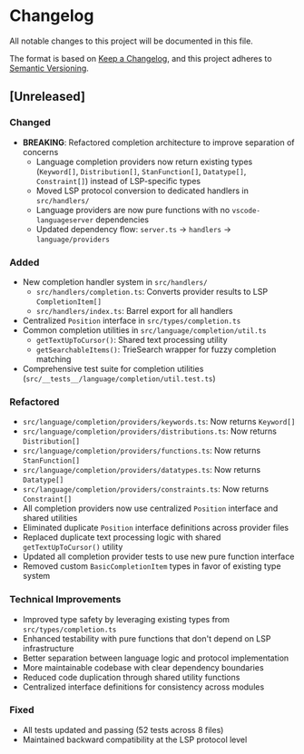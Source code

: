 # Changelog

All notable changes to this project will be documented in this file.

The format is based on [Keep a Changelog](https://keepachangelog.com/en/1.0.0/),
and this project adheres to [Semantic Versioning](https://semver.org/spec/v2.0.0.html).

## [Unreleased]

### Changed
- **BREAKING**: Refactored completion architecture to improve separation of concerns
  - Language completion providers now return existing types (`Keyword[]`, `Distribution[]`, `StanFunction[]`, `Datatype[]`, `Constraint[]`) instead of LSP-specific types
  - Moved LSP protocol conversion to dedicated handlers in `src/handlers/`
  - Language providers are now pure functions with no `vscode-languageserver` dependencies
  - Updated dependency flow: `server.ts` → `handlers` → `language/providers`

### Added
- New completion handler system in `src/handlers/`
  - `src/handlers/completion.ts`: Converts provider results to LSP `CompletionItem[]`
  - `src/handlers/index.ts`: Barrel export for all handlers
- Centralized `Position` interface in `src/types/completion.ts`
- Common completion utilities in `src/language/completion/util.ts`
  - `getTextUpToCursor()`: Shared text processing utility
  - `getSearchableItems()`: TrieSearch wrapper for fuzzy completion matching
- Comprehensive test suite for completion utilities (`src/__tests__/language/completion/util.test.ts`)

### Refactored
- `src/language/completion/providers/keywords.ts`: Now returns `Keyword[]`
- `src/language/completion/providers/distributions.ts`: Now returns `Distribution[]`
- `src/language/completion/providers/functions.ts`: Now returns `StanFunction[]`
- `src/language/completion/providers/datatypes.ts`: Now returns `Datatype[]`
- `src/language/completion/providers/constraints.ts`: Now returns `Constraint[]`
- All completion providers now use centralized `Position` interface and shared utilities
- Eliminated duplicate `Position` interface definitions across provider files
- Replaced duplicate text processing logic with shared `getTextUpToCursor()` utility
- Updated all completion provider tests to use new pure function interface
- Removed custom `BasicCompletionItem` types in favor of existing type system

### Technical Improvements
- Improved type safety by leveraging existing types from `src/types/completion.ts`
- Enhanced testability with pure functions that don't depend on LSP infrastructure
- Better separation between language logic and protocol implementation
- More maintainable codebase with clear dependency boundaries
- Reduced code duplication through shared utility functions
- Centralized interface definitions for consistency across modules

### Fixed
- All tests updated and passing (52 tests across 8 files)
- Maintained backward compatibility at the LSP protocol level